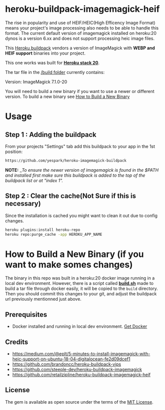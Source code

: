 # heroku-buildpack-imagemagick-heif

The rise in popularity and use of HEIF/HEIC(High Efficency Image Format) means your project's image processing also needs to be able to handle this format.
The current default version of imagemagick installed on heroku:20 dynos is a version 6.xx and does not support processing heic image files.

This [Heroku buildpack](https://devcenter.heroku.com/articles/buildpacks) vendors a version of ImageMagick with **WEBP and HEIF support** binaries into your project.

This one works was built for [**Heroku stack 20**](https://devcenter.heroku.com/articles/stack).

The tar file in the [/build folder](./build) currently contains:

Version: ImageMagick 7.1.0-20

You will need to build a new binary if you want to use a newer or different version. To build a new binary see [How to Build a New Binary](#how-to-build-a-new-binary)

# Usage

## Step 1 : Adding the buildpack

From your projects "Settings" tab add this buildpack to your app in the 1st position:

```bash
https://github.com/yespark/heroku-imagemagick-buildpack
```

**NOTE:** \__To ensure the newer version of imagemagick is found in the $PATH and installed first make sure this buildpack is added to the top of the buildpack list or at "index 1"._

## Step 2 : Clear the cache(**Not Sure if this is necessary**)

Since the installation is cached you might want to clean it out due to config changes.

```bash
heroku plugins:install heroku-repo
heroku repo:purge_cache -app HEROKU_APP_NAME
```

# How to Build a New Binary (if you want to make somes changes)

The binary in this repo was built in a heroku:20 docker image running in a local dev environment.
However, there is a script called [**build.sh**](./build.sh) made to build a tar file through docker easily, it will be copied to the `build` directory. Then you should commit this changes to your git, and adjust the buildpack url previously mentionned just above.

## Prerequisites

- Docker installed and running in local dev environment. [Get Docker](https://docs.docker.com/get-docker/)

## Credits

- https://medium.com/@eplt/5-minutes-to-install-imagemagick-with-heic-support-on-ubuntu-18-04-digitalocean-fe2d09dcef1
- https://github.com/brandoncc/heroku-buildpack-vips
- https://github.com/steeple-dev/heroku-buildpack-imagemagick
- https://github.com/retailzipline/heroku-buildpack-imagemagick-heif

## License

The gem is available as open source under the terms of the [MIT License](https://github.com/yespark/heroku-imagemagick-buildpack/blob/master/LICENSE).
